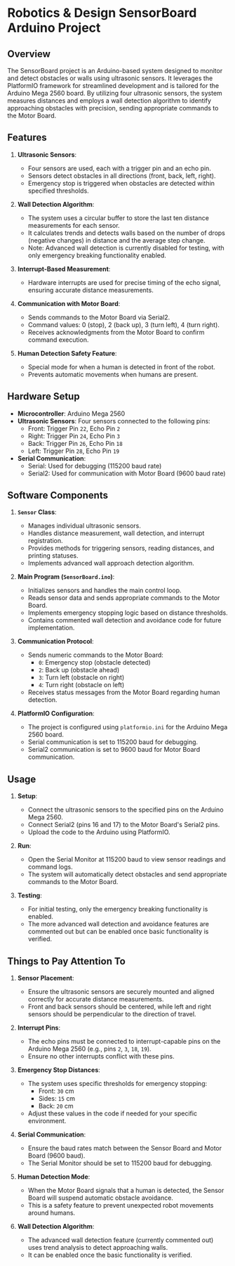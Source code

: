 # Robotics & Design SensorBoard Arduino Project

## Overview

The SensorBoard project is an Arduino-based system designed to monitor and detect obstacles or walls using ultrasonic sensors. It leverages the PlatformIO framework for streamlined development and is tailored for the Arduino Mega 2560 board. By utilizing four ultrasonic sensors, the system measures distances and employs a wall detection algorithm to identify approaching obstacles with precision, sending appropriate commands to the Motor Board.

## Features

1. **Ultrasonic Sensors**:

   - Four sensors are used, each with a trigger pin and an echo pin.
   - Sensors detect obstacles in all directions (front, back, left, right).
   - Emergency stop is triggered when obstacles are detected within specified thresholds.

2. **Wall Detection Algorithm**:

   - The system uses a circular buffer to store the last ten distance measurements for each sensor.
   - It calculates trends and detects walls based on the number of drops (negative changes) in distance and the average step change.
   - Note: Advanced wall detection is currently disabled for testing, with only emergency breaking functionality enabled.

3. **Interrupt-Based Measurement**:

   - Hardware interrupts are used for precise timing of the echo signal, ensuring accurate distance measurements.

4. **Communication with Motor Board**:

   - Sends commands to the Motor Board via Serial2.
   - Command values: 0 (stop), 2 (back up), 3 (turn left), 4 (turn right).
   - Receives acknowledgments from the Motor Board to confirm command execution.

5. **Human Detection Safety Feature**:
   - Special mode for when a human is detected in front of the robot.
   - Prevents automatic movements when humans are present.

## Hardware Setup

- **Microcontroller**: Arduino Mega 2560
- **Ultrasonic Sensors**: Four sensors connected to the following pins:
  - Front: Trigger Pin `22`, Echo Pin `2`
  - Right: Trigger Pin `24`, Echo Pin `3`
  - Back: Trigger Pin `26`, Echo Pin `18`
  - Left: Trigger Pin `28`, Echo Pin `19`
- **Serial Communication**:
  - Serial: Used for debugging (115200 baud rate)
  - Serial2: Used for communication with Motor Board (9600 baud rate)

## Software Components

1. **`Sensor` Class**:

   - Manages individual ultrasonic sensors.
   - Handles distance measurement, wall detection, and interrupt registration.
   - Provides methods for triggering sensors, reading distances, and printing statuses.
   - Implements advanced wall approach detection algorithm.

2. **Main Program (`SensorBoard.ino`)**:

   - Initializes sensors and handles the main control loop.
   - Reads sensor data and sends appropriate commands to the Motor Board.
   - Implements emergency stopping logic based on distance thresholds.
   - Contains commented wall detection and avoidance code for future implementation.

3. **Communication Protocol**:

   - Sends numeric commands to the Motor Board:
     - `0`: Emergency stop (obstacle detected)
     - `2`: Back up (obstacle ahead)
     - `3`: Turn left (obstacle on right)
     - `4`: Turn right (obstacle on left)
   - Receives status messages from the Motor Board regarding human detection.

4. **PlatformIO Configuration**:
   - The project is configured using `platformio.ini` for the Arduino Mega 2560 board.
   - Serial communication is set to 115200 baud for debugging.
   - Serial2 communication is set to 9600 baud for Motor Board communication.

## Usage

1. **Setup**:

   - Connect the ultrasonic sensors to the specified pins on the Arduino Mega 2560.
   - Connect Serial2 (pins 16 and 17) to the Motor Board's Serial2 pins.
   - Upload the code to the Arduino using PlatformIO.

2. **Run**:

   - Open the Serial Monitor at 115200 baud to view sensor readings and command logs.
   - The system will automatically detect obstacles and send appropriate commands to the Motor Board.

3. **Testing**:
   - For initial testing, only the emergency breaking functionality is enabled.
   - The more advanced wall detection and avoidance features are commented out but can be enabled once basic functionality is verified.

## Things to Pay Attention To

1. **Sensor Placement**:

   - Ensure the ultrasonic sensors are securely mounted and aligned correctly for accurate distance measurements.
   - Front and back sensors should be centered, while left and right sensors should be perpendicular to the direction of travel.

2. **Interrupt Pins**:

   - The echo pins must be connected to interrupt-capable pins on the Arduino Mega 2560 (e.g., pins `2`, `3`, `18`, `19`).
   - Ensure no other interrupts conflict with these pins.

3. **Emergency Stop Distances**:

   - The system uses specific thresholds for emergency stopping:
     - Front: `30` cm
     - Sides: `15` cm
     - Back: `20` cm
   - Adjust these values in the code if needed for your specific environment.

4. **Serial Communication**:

   - Ensure the baud rates match between the Sensor Board and Motor Board (9600 baud).
   - The Serial Monitor should be set to 115200 baud for debugging.

5. **Human Detection Mode**:

   - When the Motor Board signals that a human is detected, the Sensor Board will suspend automatic obstacle avoidance.
   - This is a safety feature to prevent unexpected robot movements around humans.

6. **Wall Detection Algorithm**:
   - The advanced wall detection feature (currently commented out) uses trend analysis to detect approaching walls.
   - It can be enabled once the basic functionality is verified.
